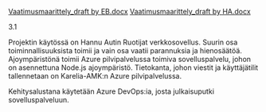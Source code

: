 [Vaatimusmaarittely_draft by EB.docx](/.attachments/Vaatimusmaarittely_draft%20by%20EB-3a286273-e54a-45a3-9c45-713164b4ca08.docx)
[Vaatimusmaarittely_draft by HA.docx](/.attachments/Vaatimusmaarittely_draft%20by%20HA-86d004af-7472-4cc8-ae8a-dc073319bfc2.docx)

3.1

Projektin käytössä on Hannu Autin Ruotijat verkkosovellus. Suurin osa toiminnallisuuksista toimii ja vain osa vaatii parannuksia ja hienosäätöä. Ajoympäristönä toimii Azure pilvipalvelussa toimiva sovelluspalvelu, johon on asennettuna Node.js ajoympäristö. Tietokanta, johon viestit ja käyttäjätilit tallennetaan on Karelia-AMK:n Azure pilvipalvelussa.

Kehitysalustana käytetään Azure DevOps:ia, josta julkaisuputki sovelluspalveluun.
